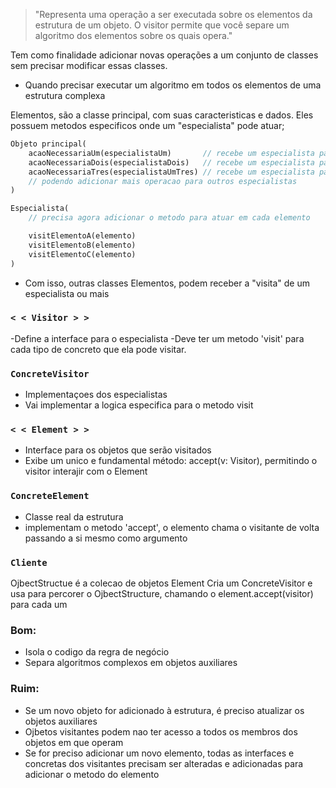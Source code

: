 
> "Representa uma operação a ser executada sobre os elementos da estrutura de um objeto. O
> visitor permite que você separe um algoritmo dos elementos sobre os quais opera."

Tem como finalidade adicionar novas operações a um conjunto de classes sem precisar modificar essas classes.

  - Quando precisar executar um algoritmo em todos os elementos de uma estrutura complexa

Elementos, são a classe principal, com suas caracteristicas e dados. Eles possuem metodos
especificos onde um "especialista" pode atuar;

```php
Objeto principal(
    acaoNecessariaUm(especialistaUm)       // recebe um especialista para ESTA acao
    acaoNecessariaDois(especialistaDois)   // recebe um especialista para ESTA acao
    acaoNecessariaTres(especialistaUmTres) // recebe um especialista para ESTA acao
    // podendo adicionar mais operacao para outros especialistas
)
```

```php
Especialista(
    // precisa agora adicionar o metodo para atuar em cada elemento

    visitElementoA(elemento)
    visitElementoB(elemento)
    visitElementoC(elemento)
)
```

  - Com isso, outras classes Elementos, podem receber a "visita" de um especialista ou mais

### `< < Visitor > >`

\-Define a interface para o especialista
\-Deve ter um metodo 'visit' para cada tipo de concreto que ela pode visitar.

### `ConcreteVisitor`

  - Implementaçoes dos especialistas
  - Vai implementar a logica especifica para o metodo visit

### `< < Element > >`

  - Interface para os objetos que serão visitados
  - Exibe  um unico e fundamental método: accept(v: Visitor), permitindo o visitor interajir
    com o Element

### `ConcreteElement`

  - Classe real da estrutura
  - implementam o metodo 'accept', o elemento chama o visitante de volta passando a si mesmo
    como argumento

### `Cliente`

OjbectStructue é a colecao de objetos Element
Cria um ConcreteVisitor e usa para percorer o OjbectStructure, chamando o
element.accept(visitor) para cada um

### Bom:

  - Isola o codigo da regra de negócio
  - Separa algoritmos complexos em objetos auxiliares

### Ruim:

  - Se um novo objeto for adicionado à estrutura, é preciso atualizar os objetos auxiliares
  - Ojbetos visitantes podem nao ter acesso a todos os membros dos objetos em que operam
  - Se for preciso adicionar um novo elemento, todas as interfaces e concretas dos visitantes
    precisam ser alteradas e adicionadas para adicionar o metodo do elemento
